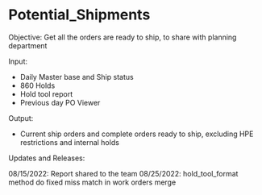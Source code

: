 # Potential_Shipments

Objective:
Get all the orders are ready to ship, to share with planning department

Input:

 * Daily Master base and Ship status
 * 860 Holds
 * Hold tool report
 * Previous day PO Viewer

Output:

  * Current ship orders and complete orders ready to ship, excluding HPE restrictions and internal holds

Updates and Releases:

08/15/2022: Report shared to the team
08/25/2022: hold_tool_format method do fixed miss match in work orders merge
